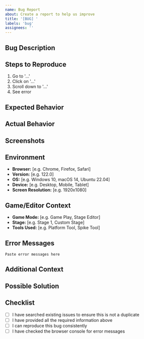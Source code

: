 ```yaml
---
name: Bug Report
about: Create a report to help us improve
title: '[BUG] '
labels: 'bug'
assignees: ''
---
```


## Bug Description

<!-- A clear and concise description of what the bug is -->

## Steps to Reproduce

1. Go to '...'
2. Click on '...'
3. Scroll down to '...'
4. See error

## Expected Behavior

<!-- A clear and concise description of what you expected to happen -->

## Actual Behavior

<!-- A clear and concise description of what actually happened -->

## Screenshots

<!-- If applicable, add screenshots to help explain your problem -->

## Environment

- **Browser:** [e.g. Chrome, Firefox, Safari]
- **Version:** [e.g. 122.0]
- **OS:** [e.g. Windows 10, macOS 14, Ubuntu 22.04]
- **Device:** [e.g. Desktop, Mobile, Tablet]
- **Screen Resolution:** [e.g. 1920x1080]

## Game/Editor Context

- **Game Mode:** [e.g. Game Play, Stage Editor]
- **Stage:** [e.g. Stage 1, Custom Stage]
- **Tools Used:** [e.g. Platform Tool, Spike Tool]

## Error Messages

<!-- If there are any error messages in the browser console, please include them here -->

```
Paste error messages here
```

## Additional Context

<!-- Add any other context about the problem here -->

## Possible Solution

<!-- If you have any ideas about how to fix this bug, please share them -->

## Checklist

- [ ] I have searched existing issues to ensure this is not a duplicate
- [ ] I have provided all the required information above
- [ ] I can reproduce this bug consistently
- [ ] I have checked the browser console for error messages